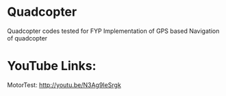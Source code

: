 Quadcopter
==========

Quadcopter codes tested for FYP Implementation of GPS based Navigation of quadcopter

YouTube Links:
==========

MotorTest: http://youtu.be/N3Ag9IeSrgk
